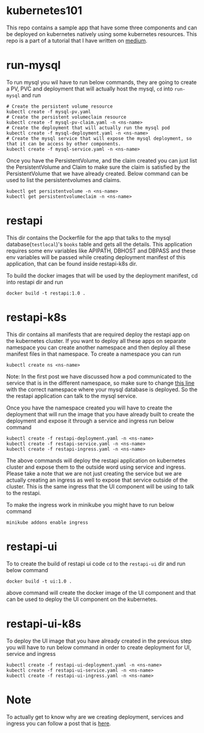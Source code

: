 # kubernetes101
This repo contains a sample app that have some three components and can be deployed on kubernetes natively using some kubernetes resources. This repo is a part of a tutorial that I have written on [medium](https://medium.com/@viveksinghggits/hello-world-of-kubernetes-part-1-d1153fc2fc37).

# run-mysql
To run mysql you wil have to run below commands, they are going to create a PV, PVC and deployment that will actually host the mysql, `cd` into `run-mysql` and run 
```
# Create the persistent volume resource
kubectl create -f mysql-pv.yaml
# Create the persistent volumeclaim resource 
kubectl create -f mysql-pv-claim.yaml -n <ns-name>
# Create the deployment that will actually run the mysql pod
kubectl create -f mysql-deployment.yaml -n <ns-name>
# Create the mysql service that will expose the mysql deployment, so that it can be access by other components.
kubectl create -f mysql-service.yaml -n <ns-name>
```
Once you have the PersistentVolume, and the claim created you can just list the PersistentVolume and Claim to make sure the claim is satisfied by the
PersistentVolume that we have already created. Below command can be used to list the persistentvolumes and claims.
```
kubectl get persistentvolume -n <ns-name>
kubectl get persistentvolumeclaim -n <ns-name>
```

# restapi
This dir contains the Dockerfile for the app that talks to the mysql database(`testlocal`)'s `books` table and gets all the  details. This application requires 
some env variables like APIPATH, DBHOST and DBPASS and these env variables will be passed while creating deployment manifest of this application, that can be 
found inside restapi-k8s dir.

To build the docker images that will be used by the deployment manifest, cd into restapi dir and run 
```
docker build -t restapi:1.0 .
```


# restapi-k8s
This dir contains all manifests that are required deploy the restapi app on the kubernetes cluster. If you want to deploy all these apps on separate namespace 
you can create another namespace and then deploy all these manifest files in that namespace. To create a namespace you can run 
```
kubectl create ns <ns-name>
```
Note:
In the first post we have discussed how a pod  communicated to the service that is in the different namespace, so make sure to change [this line](https://github.com/viveksinghggits/kubernetes101/blob/master/restapi-k8s/restapi-deployment.yaml#L25) with the correct namespace where your mysql database is deployed. So the the restapi application can talk to the mysql service.

Once you have the namespace created you will have to create the deployment that will run the image that you have already built to create the deployment and expose it through a service and ingress run below command
```
kubectl create -f restapi-deployment.yaml -n <ns-name>
kubectl create -f restapi-service.yaml -n <ns-name>
kubectl create -f restapi-ingress.yaml -n <ns-name>
```
The above commands will deploy the restapi application on kubernetes cluster and expose them to the outside word using service and ingress.
Please take a note that we are not just creating the service but we are actually creating an ingress as well to expose that service outside of the cluster. This is the same ingress that the UI component will be using to talk to the restapi.

To make the ingress work in minikube you might have to run below command 
```
minikube addons enable ingress
```

# restapi-ui
To to create the build of restapi ui code `cd` to the `restapi-ui` dir and run below command 
```
docker build -t ui:1.0 .
```
above command will create the docker image of the UI component and that can be used to deploy the UI component on the kubernetes.

# restapi-ui-k8s
To deploy the UI image that you have already created in the previous step you will have to run below command in order to create deployment for UI, service and ingress
```
kubectl create -f restapi-ui-deployment.yaml -n <ns-name>
kubectl create -f restapi-ui-service.yaml -n <ns-name>
kubectl create -f restapi-ui-ingress.yaml -n <ns-name>
```

# Note
To actually get to know why are we creating deployment, services and ingress you can follow a post that is [here](https://medium.com/@viveksinghggits/hello-world-of-kubernetes-part-1-d1153fc2fc37).
